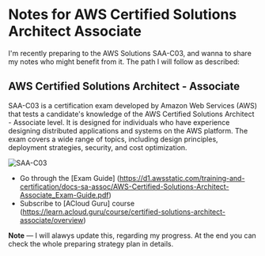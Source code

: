 # Notes for AWS Certified Solutions Architect Associate

I'm recently preparing to the AWS Solutions SAA-C03, and wanna to share my notes who might benefit from it. The path I will follow as described:

## AWS Certified Solutions Architect - Associate

SAA-C03 is a certification exam developed by Amazon Web Services (AWS) that tests a candidate's knowledge of the AWS Certified Solutions Architect - Associate level. It is designed for individuals who have experience designing distributed applications and systems on the AWS platform. The exam covers a wide range of topics, including design principles, deployment strategies, security, and cost optimization.

![SAA-C03](https://media.whizlabs.com/website/aws-certified-solutions-architect-associate-certification-exam-saa-c03.webp)


- Go through the [Exam Guide] (https://d1.awsstatic.com/training-and-certification/docs-sa-assoc/AWS-Certified-Solutions-Architect-Associate_Exam-Guide.pdf)
- Subscribe to [ACloud Guru] course (https://learn.acloud.guru/course/certified-solutions-architect-associate/overview)


__Note__ — I will alawys update this, regarding my progress. At the end you can check the whole preparing strategy plan in details.
